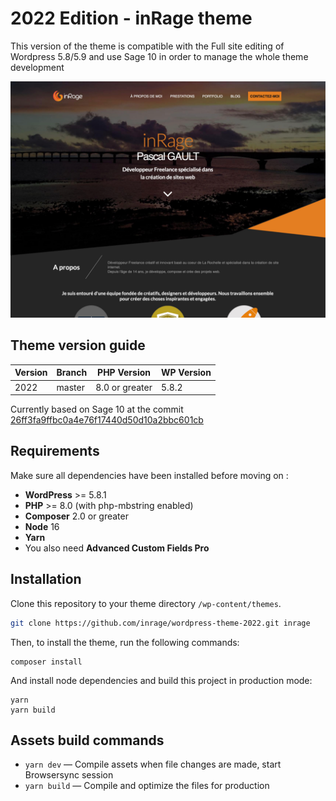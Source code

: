 # 2022 Edition - inRage theme 

This version of the theme is compatible with the Full site editing of Wordpress 5.8/5.9 and use Sage 10 in order to manage the whole theme development

![](./screenshot.png)

## Theme version guide

| Version | Branch | PHP Version | WP Version |
| ------- | ------ | ----------- | ---------- | 
| 2022 | master | 8.0 or greater | 5.8.2 |

Currently based on Sage 10 at the commit [26ff3fa9ffbc0a4e76f17440d50d10a2bbc601cb](https://github.com/roots/sage/commit/26ff3fa9ffbc0a4e76f17440d50d10a2bbc601cb)

## Requirements

 Make sure all dependencies have been installed before moving on :

- **WordPress** >= 5.8.1
- **PHP** >= 8.0 (with php-mbstring enabled)
- **Composer** 2.0 or greater
- **Node** 16
- **Yarn**
- You also need **Advanced Custom Fields Pro**

## Installation

Clone this repository to your theme directory `/wp-content/themes`.

```bash
git clone https://github.com/inrage/wordpress-theme-2022.git inrage
```

Then, to install the theme, run the following commands:

```shell
composer install
```

And install node dependencies and build this project in production mode:

```shell
yarn
yarn build
```

## Assets build commands

- `yarn dev` — Compile assets when file changes are made, start Browsersync session
- `yarn build` — Compile and optimize the files for production

